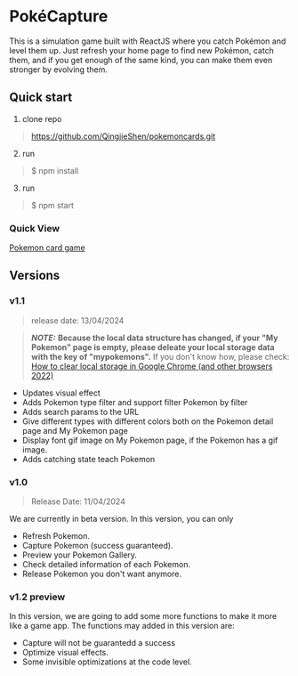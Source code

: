 # PokéCapture

This is a simulation game built with ReactJS where you catch Pokémon and level them up. Just refresh your home page to find new Pokémon, catch them, and if you get enough of the same kind, you can make them even stronger by evolving them.

## Quick start

1. clone repo
> https://github.com/QingjieShen/pokemoncards.git
2. run 
> $ npm install
3. run
> $ npm start

### Quick View

[Pokemon card game](https://pokedex-card-game.netlify.app/)

## Versions

### v1.1
> release date: 13/04/2024

> **_NOTE:_**   **Because the local data structure has changed, if your "My Pokemon" page is empty, please deleate your local storage data with the key of "mypokemons".** If you don't know how, please check: [How to clear local storage in Google Chrome (and other browsers 2022)](https://www.leadshook.com/help/how-to-clear-local-storage-in-google-chrome-browser/)
- Updates visual effect
- Adds Pokemon type filter and support filter Pokemon by filter
- Adds search params to the URL
- Give different types with different colors both on the Pokemon detail page and My Pokemon page
- Display font gif image on My Pokemon page, if the Pokemon has a gif image.
- Adds catching state teach Pokemon

### v1.0
> Release Date: 11/04/2024
> 
We are currently in beta version. In this version, you can only
- Refresh Pokemon.
- Capture Pokemon (success guaranteed).
- Preview your Pokemon Gallery.
- Check detailed information of each Pokemon.
- Release Pokemon you don't want anymore.

### v1.2 preview
In this version, we are going to add some more functions to make it more like a game app. The functions may added in this version are:
- Capture will not be guarantedd a success
- Optimize visual effects.
- Some invisible optimizations at the code level.
